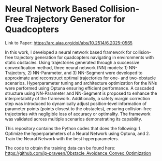# Neural Network Based Collision-Free Trajectory Generator for Quadcopters
Link to Paper: https://arc.aiaa.org/doi/abs/10.2514/6.2025-0565

In this work, I developed a neural network based framework for collision-free trajectory generation for quadcopters navigating in environments with static obstacles. Using trajectories generated through a successive convexification method, three neural network (NN) models: 1) NN-Trajectory, 2) NN-Parameter, and 3) NN-Segment were developed to approximate and reconstruct optimal trajectories for one- and two-obstacle scenarios. Hyperparameter tuning and architecture optimization for the NNs were performed using Optuna ensuring efficient performance. A cascaded structure using NN-Parameter and NN-Segment is proposed to enhance the interpretability of the framework. Additionally, a safety margin correction step was introduced to dynamically adjust position-level information of parameter points (points closest to the obstacles), ensuring collision-free trajectories with negligible loss of accuracy or optimality.
The framework was validated across multiple scenarios demonstrating its capability.

This repository contains the Python codes that does the following: 1. Optimize the hyperparameters of a Neural Network using Optuna, and 2. Train the Neural Network with the best hyperparameters. 

The code to obtain the training data can be found here: https://github.com/jp-praveen/Obstacle_Avoidance_Convex_Optimization